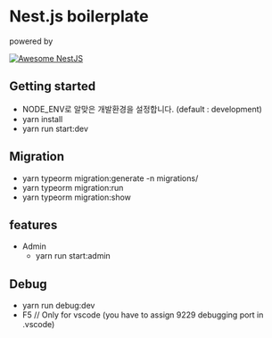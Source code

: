 # Nest.js boilerplate

powered by

[![Awesome NestJS](https://img.shields.io/badge/Awesome-NestJS-blue.svg?longCache=true&style=flat-square)](https://github.com/juliandavidmr/awesome-nestjs)


## Getting started
* NODE_ENV로 알맞은 개발환경을 설정합니다. (default : development)
* yarn install
* yarn run start:dev


## Migration
* yarn typeorm migration:generate -n migrations/<what-you-want>
* yarn typeorm migration:run
* yarn typeorm migration:show


## features
* Admin
    * yarn run start:admin


## Debug
* yarn run debug:dev
* F5 // Only for vscode (you have to assign 9229 debugging port in .vscode)
